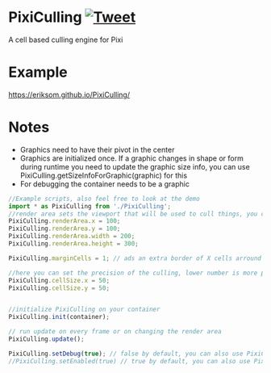 # PixiCulling [![Tweet](https://img.shields.io/twitter/url/http/shields.io.svg?style=social)](https://twitter.com/intent/tweet?text=Checkout%20this%20culling%20engine%20for%20pixi&url=https://github.com/ErikSom/PixiCulling&via=github&hashtags=pixi)
A cell based culling engine for Pixi

# Example
https://eriksom.github.io/PixiCulling/

# Notes
* Graphics need to have their pivot in the center
* Graphics are initialized once. If a graphic changes in shape or form during runtime you need to update the graphic size info, you can use PixiCulling.getSizeInfoForGraphic(graphic) for this
* For debugging the container needs to be a graphic

```javascript
//Example scripts, also feel free to look at the demo
import * as PixiCulling from './PixiCulling';
//render area sets the viewport that will be used to cull things, you can also change these during runtime
PixiCulling.renderArea.x = 100;
PixiCulling.renderArea.y = 100;
PixiCulling.renderArea.width = 200;
PixiCulling.renderArea.height = 300;

PixiCulling.marginCells = 1; // ads an extra border of X cells arround the renderArea, usefull when setting renderArea to full screen and you dont want big objects to pop in the screen, default=0 You can also set this to a negative number.

//here you can set the precision of the culling, lower number is more precision, don't change these during runtime
PixiCulling.cellSize.x = 50;
PixiCulling.cellSize.y = 50;


//initialize PixiCulling on your container
PixiCulling.init(container);

// run update on every frame or on changing the render area
PixiCulling.update();

PixiCulling.setDebug(true); // false by default, you can also use PixiCulling.toggleDebug();
//PixiCulling.setEnabled(true) // true by default, you can also use PixiCulling.toggleEnabled();

```
